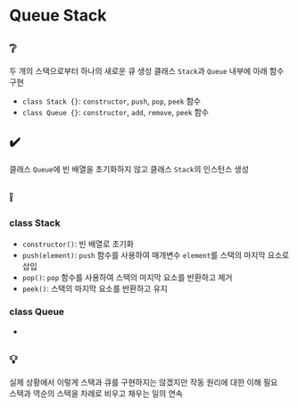 # Queue Stack

## ❔
두 개의 스택으로부터 하나의 새로운 큐 생성
클래스 `Stack`과 `Queue` 내부에 아래 함수 구현  
- `class Stack {}`: `constructor`, `push`, `pop`, `peek` 함수
- `class Queue {}`: `constructor`, `add`, `remove`, `peek` 함수

## ✔️
클래스 `Queue`에 빈 배열을 초기화하지 않고 클래스 `Stack`의 인스턴스 생성

## ❕
### class Stack
- `constructor()`: 빈 배열로 초기화
- `push(element)`: `push` 함수를 사용하여 매개변수 `element`를 스택의 마지막 요소로 삽입
- `pop()`: `pop` 함수를 사용하여 스택의 마지막 요소를 반환하고 제거
- `peek()`: 스택의 마지막 요소를 반환하고 유지

### class Queue
- 

## 💡
실제 상황에서 이렇게 스택과 큐를 구현하지는 않겠지만 작동 원리에 대한 이해 필요  
스택과 역순의 스택을 차례로 비우고 채우는 일의 연속

